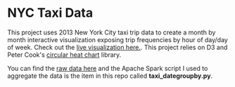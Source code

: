 # NYC Taxi Data

This project uses 2013 New York City taxi trip data to create a month by month interactive visualization exposing trip frequencies by hour of day/day of week. Check out the [live visualization here.](http://brandomr.github.io/nyc_taxis/). This project relies on D3 and Peter Cook's [circular heat chart](https://github.com/prcweb/d3-circularheat) library. 

You can find the [raw data here](http://chriswhong.com/open-data/foiling-nycs-boro-taxi-trip-data/) and the Apache Spark script I used to aggregate the data is the item in this repo called **taxi_dategroupby.py**.
